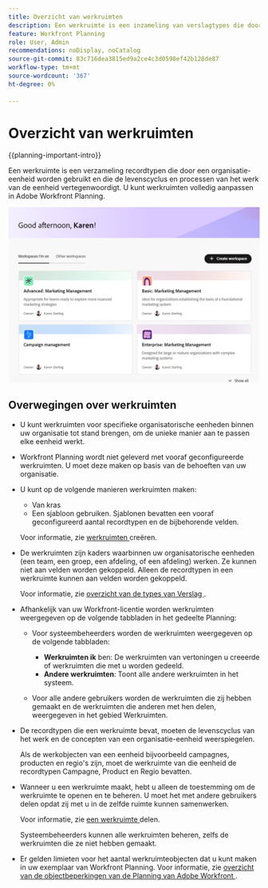 ```yaml
---
title: Overzicht van werkruimten
description: Een werkruimte is een inzameling van verslagtypes die door een team worden gebruikt en vertegenwoordigt de het werklevenscyclus van het team. U kunt werkruimten in Adobe Workfront Planning volledig aanpassen aan de workflows van uw organisatie.
feature: Workfront Planning
role: User, Admin
recommendations: noDisplay, noCatalog
source-git-commit: 83c716dea3815ed9a2ce4c3d0598ef42b128de87
workflow-type: tm+mt
source-wordcount: '367'
ht-degree: 0%

---
```



# Overzicht van werkruimten

{{planning-important-intro}}

Een werkruimte is een verzameling recordtypen die door een organisatie-eenheid worden gebruikt en die de levenscyclus en processen van het werk van de eenheid vertegenwoordigt. U kunt werkruimten volledig aanpassen in Adobe Workfront Planning.


![](assets/workspaces-landing-page-admin-account.png)

## Overwegingen over werkruimten

* U kunt werkruimten voor specifieke organisatorische eenheden binnen uw organisatie tot stand brengen, om de unieke manier aan te passen elke eenheid werkt.
* Workfront Planning wordt niet geleverd met vooraf geconfigureerde werkruimten. U moet deze maken op basis van de behoeften van uw organisatie.
* U kunt op de volgende manieren werkruimten maken:

   * Van kras
   * Een sjabloon gebruiken. Sjablonen bevatten een vooraf geconfigureerd aantal recordtypen en de bijbehorende velden.

  Voor informatie, zie [ werkruimten ](/help/quicksilver/planning/architecture/create-workspaces.md) creëren.
* De werkruimten zijn kaders waarbinnen uw organisatorische eenheden (een team, een groep, een afdeling, of een afdeling) werken. Ze kunnen niet aan velden worden gekoppeld. Alleen de recordtypen in een werkruimte kunnen aan velden worden gekoppeld.

  Voor informatie, zie [ overzicht van de types van Verslag ](/help/quicksilver/planning/architecture/overview-of-record-types.md).
* Afhankelijk van uw Workfront-licentie worden werkruimten weergegeven op de volgende tabbladen in het gedeelte Planning:

   * Voor systeembeheerders worden de werkruimten weergegeven op de volgende tabbladen:

      * **Werkruimten ik** ben: De werkruimten van vertoningen u creeerde of werkruimten die met u worden gedeeld.
      * **Andere werkruimten**: Toont alle andere werkruimten in het systeem.

   * Voor alle andere gebruikers worden de werkruimten die zij hebben gemaakt en de werkruimten die anderen met hen delen, weergegeven in het gebied Werkruimten.

* De recordtypen die een werkruimte bevat, moeten de levenscyclus van het werk en de concepten van een organisatie-eenheid weerspiegelen.

  Als de werkobjecten van een eenheid bijvoorbeeld campagnes, producten en regio&#39;s zijn, moet de werkruimte van die eenheid de recordtypen Campagne, Product en Regio bevatten.
* Wanneer u een werkruimte maakt, hebt u alleen de toestemming om de werkruimte te openen en te beheren. U moet het met andere gebruikers delen opdat zij met u in de zelfde ruimte kunnen samenwerken.

  Voor informatie, zie [ een werkruimte ](/help/quicksilver/planning/access/share-workspaces.md) delen.

  Systeembeheerders kunnen alle werkruimten beheren, zelfs de werkruimten die ze niet hebben gemaakt.

<!--make this live with the GA: * There is no limit for how many workspaces you can create in your environment. However, we recommend not to have too many workspaces, as they could become hard to manage and your workflows might be too fragmented.-->

* Er gelden limieten voor het aantal werkruimteobjecten dat u kunt maken in uw exemplaar van Workfront Planning. Voor informatie, zie [ overzicht van de objectbeperkingen van de Planning van Adobe Workfront ](/help/quicksilver/planning/general/limitations-overview.md).



